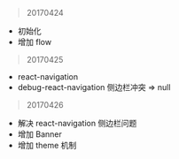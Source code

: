 > 20170424

* 初始化
* 增加 flow

> 20170425

* react-navigation
* debug-react-navigation 侧边栏冲突 => null


> 20170426

* 解决 react-navigation 侧边栏问题
* 增加 Banner
* 增加 theme 机制
